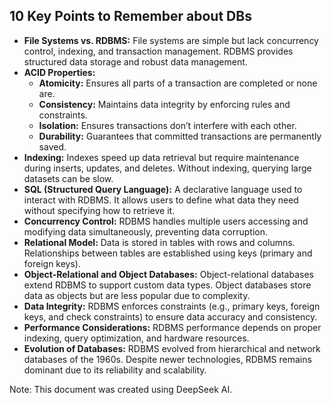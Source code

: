 
## 10 Key Points to Remember about DBs

*   **File Systems vs. RDBMS:** File systems are simple but lack concurrency control, indexing, and transaction management. RDBMS provides structured data storage and robust data management.
*   **ACID Properties:**
    *   **Atomicity:** Ensures all parts of a transaction are completed or none are.
    *   **Consistency:** Maintains data integrity by enforcing rules and constraints.
    *   **Isolation:** Ensures transactions don’t interfere with each other.
    *   **Durability:** Guarantees that committed transactions are permanently saved.
*   **Indexing:** Indexes speed up data retrieval but require maintenance during inserts, updates, and deletes. Without indexing, querying large datasets can be slow.
*   **SQL (Structured Query Language):** A declarative language used to interact with RDBMS. It allows users to define what data they need without specifying how to retrieve it.
*   **Concurrency Control:** RDBMS handles multiple users accessing and modifying data simultaneously, preventing data corruption.
*   **Relational Model:** Data is stored in tables with rows and columns. Relationships between tables are established using keys (primary and foreign keys).
*   **Object-Relational and Object Databases:** Object-relational databases extend RDBMS to support custom data types. Object databases store data as objects but are less popular due to complexity.
*   **Data Integrity:** RDBMS enforces constraints (e.g., primary keys, foreign keys, and check constraints) to ensure data accuracy and consistency.
*   **Performance Considerations:** RDBMS performance depends on proper indexing, query optimization, and hardware resources.
*   **Evolution of Databases:** RDBMS evolved from hierarchical and network databases of the 1960s. Despite newer technologies, RDBMS remains dominant due to its reliability and scalability.

</div>

<footer>

Note: This document was created using DeepSeek AI.

</footer>